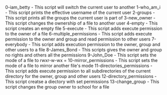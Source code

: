 0-iam_betty - This script will switch the current user to another
1-who_am_i - This script prints the effective username of the current user
2-groups - This script prints all the groups the current user is part of
3-new_owner - This script changes the ownership of a file to another user
4-empty - This script creates an empty file
5-execute - This script adds execute permission to the owner of a file
6-multiple_permissions - This script adds execute permission to the owner and group and read permission to other users
7-everybody - This script adds execution permission to the owner, group and other users to a file
8-James_Bond - This scripts gives the owner and group no rights and others all the permissions
9-John_Doe - This script sets the mode of a file to rwxr-w-wx
= 10-mirror_permissions - This script sets the mode of a file to mirror another file's mode
11-directories_permissions - This script adds execute permission to all subdirectories of the current directory for the owner, group and other users
12-directory_permissions - This script creatse a diectory with set permissions
13-change_group - This script changes the group owner to school for a file
